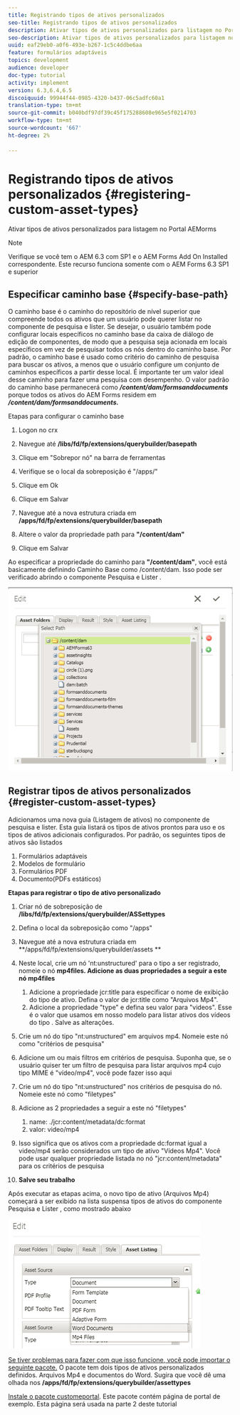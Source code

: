 ```yaml
---
title: Registrando tipos de ativos personalizados
seo-title: Registrando tipos de ativos personalizados
description: Ativar tipos de ativos personalizados para listagem no Portal AEMorms
seo-description: Ativar tipos de ativos personalizados para listagem no Portal AEMorms
uuid: eaf29eb0-a0f6-493e-b267-1c5c4ddbe6aa
feature: formulários adaptáveis
topics: development
audience: developer
doc-type: tutorial
activity: implement
version: 6.3,6.4,6.5
discoiquuid: 99944f44-0985-4320-b437-06c5adfc60a1
translation-type: tm+mt
source-git-commit: b040bdf97df39c45f175288608e965e5f0214703
workflow-type: tm+mt
source-wordcount: '667'
ht-degree: 2%

---
```



# Registrando tipos de ativos personalizados {#registering-custom-asset-types}

Ativar tipos de ativos personalizados para listagem no Portal AEMorms

>[!NOTE]
>
>Verifique se você tem o AEM 6.3 com SP1 e o AEM Forms Add On Installed correspondente. Este recurso funciona somente com o AEM Forms 6.3 SP1 e superior

## Especificar caminho base {#specify-base-path}

O caminho base é o caminho do repositório de nível superior que compreende todos os ativos que um usuário pode querer listar no componente de pesquisa e lister. Se desejar, o usuário também pode configurar locais específicos no caminho base da caixa de diálogo de edição de componentes, de modo que a pesquisa seja acionada em locais específicos em vez de pesquisar todos os nós dentro do caminho base. Por padrão, o caminho base é usado como critério do caminho de pesquisa para buscar os ativos, a menos que o usuário configure um conjunto de caminhos específicos a partir desse local. É importante ter um valor ideal desse caminho para fazer uma pesquisa com desempenho. O valor padrão do caminho base permanecerá como **_/content/dam/formsanddocuments_** porque todos os ativos do AEM Forms residem em **_/content/dam/formsanddocuments._**

Etapas para configurar o caminho base

1. Logon no crx
1. Navegue até **/libs/fd/fp/extensions/querybuilder/basepath**

1. Clique em &quot;Sobrepor nó&quot; na barra de ferramentas
1. Verifique se o local da sobreposição é &quot;/apps/&quot;
1. Clique em Ok
1. Clique em Salvar
1. Navegue até a nova estrutura criada em **/apps/fd/fp/extensions/querybuilder/basepath**

1. Altere o valor da propriedade path para **&quot;/content/dam&quot;**
1. Clique em Salvar

Ao especificar a propriedade do caminho para **&quot;/content/dam&quot;**, você está basicamente definindo Caminho Base como /content/dam. Isso pode ser verificado abrindo o componente Pesquisa e Lister .

![basepath](assets/basepath.png)

## Registrar tipos de ativos personalizados {#register-custom-asset-types}

Adicionamos uma nova guia (Listagem de ativos) no componente de pesquisa e lister. Esta guia listará os tipos de ativos prontos para uso e os tipos de ativos adicionais configurados. Por padrão, os seguintes tipos de ativos são listados

1. Formulários adaptáveis
1. Modelos de formulário
1. Formulários PDF
1. Documento(PDFs estáticos)

**Etapas para registrar o tipo de ativo personalizado**

1. Criar nó de sobreposição de **/libs/fd/fp/extensions/querybuilder/ASSettypes**

1. Defina o local da sobreposição como &quot;/apps&quot;
1. Navegue até a nova estrutura criada em **/apps/fd/fp/extensions/querybuilder/assets **

1. Neste local, crie um nó &#39;nt:unstructured&#39; para o tipo a ser registrado, nomeie o nó **mp4files. Adicione as duas propriedades a seguir a este nó mp4files**

   1. Adicione a propriedade jcr:title para especificar o nome de exibição do tipo de ativo. Defina o valor de jcr:title como &quot;Arquivos Mp4&quot;.
   1. Adicione a propriedade &quot;type&quot; e defina seu valor para &quot;videos&quot;. Esse é o valor que usamos em nosso modelo para listar ativos dos vídeos do tipo . Salve as alterações.

1. Crie um nó do tipo &quot;nt:unstructured&quot; em arquivos mp4. Nomeie este nó como &quot;critérios de pesquisa&quot;
1. Adicione um ou mais filtros em critérios de pesquisa. Suponha que, se o usuário quiser ter um filtro de pesquisa para listar arquivos mp4 cujo tipo MIME é &quot;vídeo/mp4&quot;, você pode fazer isso aqui
1. Crie um nó do tipo &quot;nt:unstructured&quot; nos critérios de pesquisa do nó. Nomeie este nó como &quot;filetypes&quot;
1. Adicione as 2 propriedades a seguir a este nó &quot;filetypes&quot;

   1. name: ./jcr:content/metadata/dc:format
   1. valor: video/mp4

1. Isso significa que os ativos com a propriedade dc:format igual a video/mp4 serão considerados um tipo de ativo &quot;Vídeos Mp4&quot;. Você pode usar qualquer propriedade listada no nó &quot;jcr:content/metadata&quot; para os critérios de pesquisa

1. **Salve seu trabalho**

Após executar as etapas acima, o novo tipo de ativo (Arquivos Mp4) começará a ser exibido na lista suspensa tipos de ativos do componente Pesquisa e Lister , como mostrado abaixo

![arquivos mp4](assets/mp4files.png)

[Se tiver problemas para fazer com que isso funcione, você pode importar o seguinte pacote.](assets/assettypeskt1.zip) O pacote tem dois tipos de ativos personalizados definidos. Arquivos Mp4 e documentos do Word. Sugira que você dê uma olhada nos **/apps/fd/fp/extensions/querybuilder/assettypes**

[Instale o pacote customeportal](assets/customportalpage.zip). Este pacote contém página de portal de exemplo. Esta página será usada na parte 2 deste tutorial

